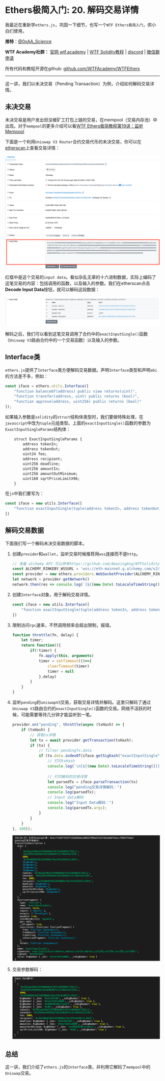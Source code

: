 # Ethers极简入门: 20. 解码交易详情

我最近在重新学`ethers.js`，巩固一下细节，也写一个`WTF Ethers极简入门`，供小白们使用。

**推特**：[@0xAA_Science](https://twitter.com/0xAA_Science)

**WTF Academy社群：** [官网 wtf.academy](https://wtf.academy) | [WTF Solidity教程](https://github.com/AmazingAng/WTFSolidity) | [discord](https://discord.wtf.academy) | [微信群申请](https://docs.google.com/forms/d/e/1FAIpQLSe4KGT8Sh6sJ7hedQRuIYirOoZK_85miz3dw7vA1-YjodgJ-A/viewform?usp=sf_link)

所有代码和教程开源在github: [github.com/WTFAcademy/WTFEthers](https://github.com/WTFAcademy/WTFEthers)

-----

这一讲，我们以未决交易（Pending Transaction）为例，介绍如何解码交易详情。

## 未决交易

未决交易是用户发出但没被矿工打包上链的交易，在mempool（交易内存池）中出现。对于`mempool`的更多介绍可以看[WTF Ethers极简教程第19讲：监听Mempool](https://github.com/WTFAcademy/WTFEthers/blob/main/19_Mempool/readme.md)

下面是一个利用`Uniswap V3 Router`合约交易代币的未决交易，你可以在[etherscan](https://etherscan.io/tx/0xbe5af8b8885ea9d6ae8a2f3f44315554ff62daebf3f99b42eae9d4cda880208e)上查看交易详情：

![未决交易](./img/20-1.png)

红框中是这个交易的`input data`，看似杂乱无章的十六进制数据，实际上编码了这笔交易的内容：包括调用的函数，以及输入的参数。我们在etherscan点击**Decode Input Data**按钮，就可以解码这段数据：

![Decode Input Data](./img/20-2.png)

解码之后，我们可以看到这笔交易调用了合约中的`exactInputSingle()`函数（`Uniswap V3`路由合约中的一个交易函数）以及输入的参数。

## Interface类

`ethers.js`提供了`Interface`类方便解码交易数据。声明`Interface`类型和声明`abi`的方法差不多，例如：

```js
const iface = ethers.utils.Interface([
    "function balanceOf(address) public view returns(uint)",
    "function transfer(address, uint) public returns (bool)",
    "function approve(address, uint256) public returns (bool)"
]);
```

如果输入参数是`solidity`的`struct`结构体类型时，我们要做特殊处理，在`javascript`中改为`tuple`元组类型。上面的`exactInputSingle()`函数的参数为`ExactInputSingleParams`结构体：
```solidity
    struct ExactInputSingleParams {
        address tokenIn;
        address tokenOut;
        uint24 fee;
        address recipient;
        uint256 deadline;
        uint256 amountIn;
        uint256 amountOutMinimum;
        uint160 sqrtPriceLimitX96;
    }
```

在`js`中我们要写为：

```js
const iface = new utils.Interface([
    "function exactInputSingle(tuple(address tokenIn, address tokenOut, uint24 fee, address recipient, uint deadline, uint amountIn, uint amountOutMinimum, uint160 sqrtPriceLimitX96) calldata) external payable returns (uint amountOut)",
])
```

## 解码交易数据

下面我们写一个解码未决交易数据的脚本。

1. 创建`provider`和`wallet`，监听交易时候推荐用`wss`连接而不是`http`。

    ```js
    // 准备 alchemy API 可以参考https://github.com/AmazingAng/WTFSolidity/blob/main/Topics/Tools/TOOL04_Alchemy/readme.md 
    const ALCHEMY_RINKEBY_WSSURL = 'wss://eth-mainnet.g.alchemy.com/v2/oKmOQKbneVkxgHZfibs-iFhIlIAl6HDN';
    const provider = new ethers.providers.WebSocketProvider(ALCHEMY_RINKEBY_WSSURL);
    let network = provider.getNetwork()
    network.then(res => console.log(`[${(new Date).toLocaleTimeString()}] 连接到 chain ID ${res.chainId}`));
    ```

2. 创建`Interface`对象，用于解码交易详情。

    ```js
    const iface = new utils.Interface([
        "function exactInputSingle(tuple(address tokenIn, address tokenOut, uint24 fee, address recipient, uint deadline, uint amountIn, uint amountOutMinimum, uint160 sqrtPriceLimitX96) calldata) external payable returns (uint amountOut)",
    ])
    ```

3. 限制访问`rpc`速率，不然调用频率会超出限制，报错。

    ```js
    function throttle(fn, delay) {
        let timer;
        return function(){
            if(!timer) {
                fn.apply(this, arguments)
                timer = setTimeout(()=>{
                    clearTimeout(timer)
                    timer = null
                },delay)
            }
        }
    }
    ```

4. 监听`pending`的`uniswapV3`交易，获取交易详情并解码。这里只解码了通过`Uniswap V3`路由合约的`exactInputSingle()`函数的交易。网络不活跃的时候，可能需要等待几分钟才能监听到一笔。

    ```js
    provider.on("pending", throttle(async (txHash) => {
        if (txHash) {
            // 获取tx详情
            let tx = await provider.getTransaction(txHash);
            if (tx) {
                // filter pendingTx.data
                if (tx.data.indexOf(iface.getSighash("exactInputSingle")) !== -1) {
                    // 打印txHash
                    console.log(`\n[${(new Date).toLocaleTimeString()}] 监听Pending交易: ${txHash} \r`);

                    // 打印解码的交易详情
                    let parsedTx = iface.parseTransaction(tx)
                    console.log("pending交易详情解码：")
                    console.log(parsedTx);
                    // Input data解码
                    console.log("Input Data解码：")
                    console.log(parsedTx.args);
                }
            }
        }
    }, 100));
    ```

    ![监听并解码交易](./img/20-3.png)

5. 交易参数解码：

    ![交易参数解码](./img/20-4.png)

## 总结

这一讲，我们介绍了`ethers.js`的`Interface`类，并利用它解码了`mempool`中的`Uniswap`交易。